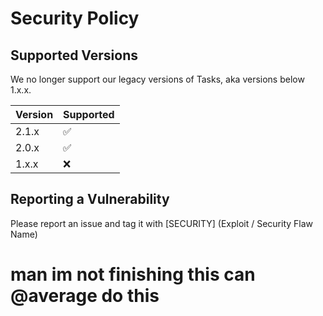 # Security Policy

## Supported Versions

We no longer support our legacy versions of Tasks, aka versions below 1.x.x. 

| Version | Supported          |
| ------- | ------------------ |
| 2.1.x   | :white_check_mark: |
| 2.0.x   | :white_check_mark: |
| 1.x.x   | :x: |

## Reporting a Vulnerability

Please report an issue and tag it with [SECURITY] (Exploit / Security Flaw Name)  

# man im not finishing this can @average do this

